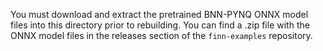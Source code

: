 You must download and extract the pretrained BNN-PYNQ ONNX model files into this directory
prior to rebuilding.
You can find a .zip file with the ONNX model files in the releases section of the
`finn-examples` repository.
